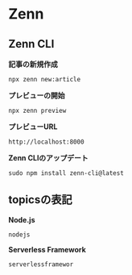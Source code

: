 # Zenn

## Zenn CLI

**記事の新規作成**
```
npx zenn new:article
```

**プレビューの開始**
```
npx zenn preview
```

**プレビューURL**
```
http://localhost:8000
```

**Zenn CLIのアップデート**
```
sudo npm install zenn-cli@latest
```

## topicsの表記
**Node.js**
```
nodejs
```
**Serverless Framework**
```
serverlessframewor
```